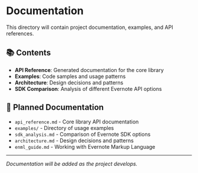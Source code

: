 # Documentation

This directory will contain project documentation, examples, and API references.

## 📚 Contents

- **API Reference**: Generated documentation for the core library
- **Examples**: Code samples and usage patterns
- **Architecture**: Design decisions and patterns
- **SDK Comparison**: Analysis of different Evernote API options

## 🚀 Planned Documentation

- `api_reference.md` - Core library API documentation
- `examples/` - Directory of usage examples  
- `sdk_analysis.md` - Comparison of Evernote SDK options
- `architecture.md` - Design decisions and patterns
- `enml_guide.md` - Working with Evernote Markup Language

---

*Documentation will be added as the project develops.*
